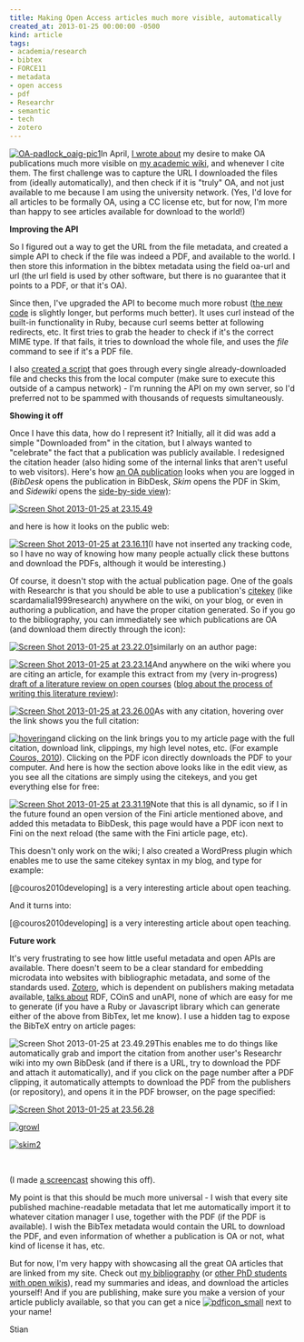 ```yaml
---
title: Making Open Access articles much more visible, automatically
created_at: 2013-01-25 00:00:00 -0500
kind: article
tags:
- academia/research
- bibtex
- FORCE11
- metadata
- open access
- pdf
- Researchr
- semantic
- tech
- zotero
---
```


[![OA-padlock\_oaig-pic1](http://reganmian.net/blog/wp-content/uploads/2013/01/OA-padlock_oaig-pic11.jpg)](http://reganmian.net/blog/wp-content/uploads/2013/01/OA-padlock_oaig-pic11.jpg)In
April, [I wrote
about](http://reganmian.net/blog/2012/04/17/api-to-check-if-a-publication-is-open-access/ "API to check if a publication is “Open Access”")
my desire to make OA publications much more visible on [my academic
wiki](http://reganmian.net/wiki/), and whenever I cite them. The first
challenge was to capture the URL I downloaded the files from (ideally
automatically), and then check if it is "truly" OA, and not just
available to me because I am using the university network. (Yes, I'd
love for all articles to be formally OA, using a CC license etc, but for
now, I'm more than happy to see articles available for download to the
world!)

**Improving the API**

So I figured out a way to get the URL from the file metadata, and
created a simple API to check if the file was indeed a PDF, and
available to the world. I then store this information in the bibtex
metadata using the field oa-url and url (the url field is used by other
software, but there is no guarantee that it points to a PDF, or that
it's OA).

Since then, I've upgraded the API to become much more robust ([the new
code](https://github.com/houshuang/folders2web/blob/master/check-oa.rb)
is slightly longer, but performs much better). It uses curl instead of
the built-in functionality in Ruby, because curl seems better at
following redirects, etc. It first tries to grab the header to check if
it's the correct MIME type. If that fails, it tries to download the
whole file, and uses the *file* command to see if it's a PDF file.

I also [created a
script](https://github.com/houshuang/folders2web/blob/master/update_urls.rb)
that goes through every single already-downloaded file and checks this
from the local computer (make sure to execute this outside of a campus
network) - I'm running the API on my own server, so I'd preferred not to
be spammed with thousands of requests simultaneously.

**Showing it off**

Once I have this data, how do I represent it? Initially, all it did was
add a simple "Downloaded from" in the citation, but I always wanted to
"celebrate" the fact that a publication was publicly available. I
redesigned the citation header (also hiding some of the internal links
that aren't useful to web visitors). Here's how [an OA
publication](http://reganmian.net/wiki/ref:bergstrom2011encouraging)
looks when you are logged in (*BibDesk* opens the publication in
BibDesk, *Skim* opens the PDF in Skim, and *Sidewiki* opens the
[side-by-side
view)](http://reganmian.net/blog/2012/05/10/using-web-clipping-and-sidewiki-to-gather-and-synthesize-information/ "Using web clipping and sidewiki to gather and synthesize information"):

[![Screen Shot 2013-01-25 at
23.15.49](http://reganmian.net/blog/wp-content/uploads/2013/01/Screen-Shot-2013-01-25-at-23.15.49.png)](http://reganmian.net/wiki/ref:bergstrom2011encouraging)

and here is how it looks on the public web:

[![Screen Shot 2013-01-25 at
23.16.11](http://reganmian.net/blog/wp-content/uploads/2013/01/Screen-Shot-2013-01-25-at-23.16.11.png)](http://reganmian.net/wiki/ref:bergstrom2011encouraging)(I
have not inserted any tracking code, so I have no way of knowing how
many people actually click these buttons and download the PDFs, although
it would be interesting.)

Of course, it doesn't stop with the actual publication page. One of the
goals with Researchr is that you should be able to use a
publication's [citekey](http://reganmian.net/wiki/researchr:citekeys)
(like scardamalia1999research) anywhere on the wiki, on your blog, or
even in authoring a publication, and have the proper citation generated.
So if you go to the bibliography, you can immediately see which
publications are OA (and download them directly through the icon):

[![Screen Shot 2013-01-25 at
23.22.01](http://reganmian.net/blog/wp-content/uploads/2013/01/Screen-Shot-2013-01-25-at-23.22.01.png)](http://reganmian.net/wiki/bib:bibliography)similarly
on an author page:

[![Screen Shot 2013-01-25 at
23.23.14](http://reganmian.net/blog/wp-content/uploads/2013/01/Screen-Shot-2013-01-25-at-23.23.14.png)](http://reganmian.net/wiki/a:simon_buckingham_shum)And
anywhere on the wiki where you are citing an article, for example this
extract from my (very in-progress) [draft of a literature review on open
courses](http://reganmian.net/wiki/draft_literature_review_open_courses) ([blog
about the process of writing this literature
review](http://reganmian.net/blog/2012/06/13/tag-extract-a-tool-to-automatically-restructure-textoutline-using-tags/ "tag-extract: A tool to automatically restructure text/outline using tags")):

[![Screen Shot 2013-01-25 at
23.26.00](http://reganmian.net/blog/wp-content/uploads/2013/01/Screen-Shot-2013-01-25-at-23.26.00.png)](http://reganmian.net/wiki/draft_literature_review_open_courses)As
with any citation, hovering over the link shows you the full citation:

[![hovering](http://reganmian.net/blog/wp-content/uploads/2013/01/hovering.png)](http://reganmian.net/blog/wp-content/uploads/2013/01/hovering.png)and clicking
on the link brings you to my article page with the full citation,
download link, clippings, my high level notes, etc. (For example
[Couros, 2010](http://reganmian.net/wiki/ref:couros2010developing)).
Clicking on the PDF icon directly downloads the PDF to your computer.
And here is how the section above looks like in the edit view, as you
see all the citations are simply using the citekeys, and you get
everything else for free:

[![Screen Shot 2013-01-25 at
23.31.19](http://reganmian.net/blog/wp-content/uploads/2013/01/Screen-Shot-2013-01-25-at-23.31.191.png)](http://reganmian.net/wiki/draft_literature_review_open_courses?do=edit&rev=1350082780)Note
that this is all dynamic, so if I in the future found an open version of
the Fini article mentioned above, and added this metadata to BibDesk,
this page would have a PDF icon next to Fini on the next reload (the
same with the Fini article page, etc).

This doesn't only work on the wiki; I also created a WordPress plugin
which enables me to use the same citekey syntax in my blog, and type for
example:

  [@couros2010developing] is a very interesting article 
  about open teaching.

And it turns into:

[@couros2010developing] is a very interesting article about open
teaching.

**Future work**

It's very frustrating to see how little useful metadata and open APIs
are available. There doesn't seem to be a clear standard for embedding
microdata into websites with bibliographic metadata, and some of the
standards used. [Zotero](http://www.zotero.org), which is dependent on
publishers making metadata available, [talks
about](http://www.zotero.org/support/dev/exposing_metadata) RDF, COinS
and unAPI, none of which are easy for me to generate (if you have a Ruby
or Javascript library which can generate either of the above from
BibTex, let me know). I use a hidden tag to expose the BibTeX entry on
article pages:

![Screen Shot 2013-01-25 at
23.49.29](http://reganmian.net/blog/wp-content/uploads/2013/01/Screen-Shot-2013-01-25-at-23.49.29.png)This
enables me to do things like automatically grab and import the citation
from another user's Researchr wiki into my own BibDesk (and if there is
a URL, try to download the PDF and attach it automatically), and if you
click on the page number after a PDF clipping, it automatically attempts
to download the PDF from the publishers (or repository), and opens it in
the PDF browser, on the page specified:

[![Screen Shot 2013-01-25 at
23.56.28](http://reganmian.net/blog/wp-content/uploads/2013/01/Screen-Shot-2013-01-25-at-23.56.28.png)](http://reganmian.net/blog/wp-content/uploads/2013/01/Screen-Shot-2013-01-25-at-23.56.28.png)

[![growl](http://reganmian.net/blog/wp-content/uploads/2013/01/growl.png)](http://reganmian.net/blog/wp-content/uploads/2013/01/growl.png)

[![skim2](http://reganmian.net/blog/wp-content/uploads/2013/01/skim2.png)](http://reganmian.net/blog/wp-content/uploads/2013/01/skim2.png)

 

(I made [a screencast](http://www.youtube.com/watch?v=O5LgG_K3y8A)
showing this off).

My point is that this should be much more universal - I wish that every
site published machine-readable metadata that let me automatically
import it to whatever citation manager I use, together with the PDF (if
the PDF is available). I wish the BibTex metadata would contain the URL
to download the PDF, and even information of whether a publication is OA
or not, what kind of license it has, etc.

But for now, I'm very happy with showcasing all the great OA articles
that are linked from my site. Check out [my
bibliography](http://reganmian.net/wiki/bib:bibliography) (or [other PhD
students with open
wikis](http://reganmian.net/wiki/individual_academic_wikis)), read my
summaries and ideas, and download the articles yourself! And if you are
publishing, make sure you make a version of your article publicly
available, so that you can get a
nice [![pdficon\_small](http://reganmian.net/blog/wp-content/uploads/2013/01/pdficon_small.png)](http://reganmian.net/blog/wp-content/uploads/2013/01/pdficon_small.png) next
to your name!

Stian
